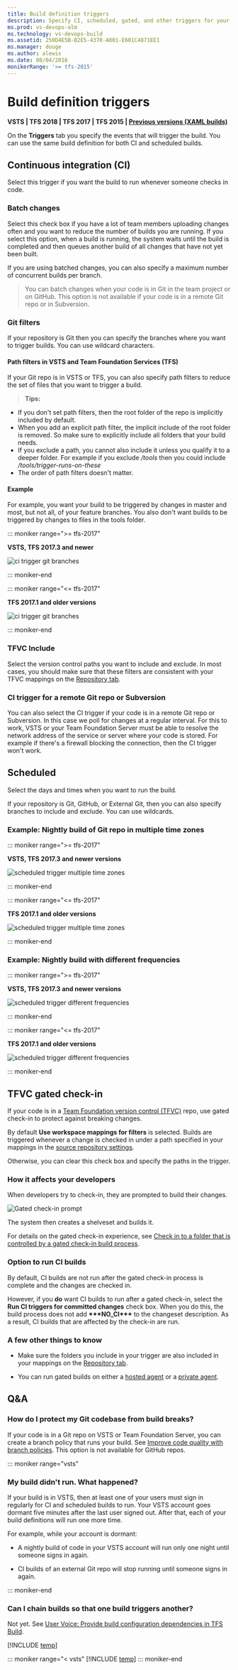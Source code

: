 ```yaml
---
title: Build definition triggers
description: Specify CI, scheduled, gated, and other triggers for your build on VSTS and Team Foundation Server (TFS)
ms.prod: vs-devops-alm
ms.technology: vs-devops-build
ms.assetid: 250D4E5B-B2E5-4370-A801-E601C4871EE1
ms.manager: douge
ms.author: alewis
ms.date: 08/04/2016
monikerRange: '>= tfs-2015'
---
```



# Build definition triggers

**VSTS | TFS 2018 | TFS 2017 | TFS 2015 | [Previous versions (XAML builds)](https://msdn.microsoft.com/library/hh190718%28v=vs.120%29.aspx)**

On the **Triggers** tab you specify the events that will trigger the build. You can use the same build definition for both CI and scheduled builds.

<a name="ci"></a>
## Continuous integration (CI)

Select this trigger if you want the build to run whenever someone checks in code.

### Batch changes

Select this check box if you have a lot of team members uploading changes often and you want to reduce the number of builds you are running. If you select this option, when a build is running, the system waits until the build is completed and then queues another build of all changes that have not yet been built.

If you are using batched changes, you can also specify a maximum number of concurrent builds per branch.

> You can batch changes when your code is in Git in the team project or on GitHub. This option is not available if your code is in a remote Git repo or in Subversion.

### Git filters

If your repository is Git then you can specify the branches where you want to trigger builds. You can use wildcard characters.

#### Path filters in VSTS and Team Foundation Services (TFS)

If your Git repo is in VSTS or TFS, you can also specify path filters to reduce the set of files that you want to trigger a build.

 > **Tips:**
 * If you don't set path filters, then the root folder of the repo is implicitly included by default.
 * When you add an explicit path filter, the implicit include of the root folder is removed. So make sure to explicitly include all folders that your build needs.
 * If you exclude a path, you cannot also include it unless you qualify it to a deeper folder. For example if you exclude _/tools_ then you could include _/tools/trigger-runs-on-these_
 * The order of path filters doesn't matter.

#### Example

For example, you want your build to be triggered by changes in master and most, but not all, of your feature branches. You also don't want builds to be triggered by changes to files in the tools folder.

::: moniker range=">= tfs-2017"

**VSTS, TFS 2017.3 and newer**

![ci trigger git branches](_img/triggers/ci-trigger-git-branches-neweditor.png)

::: moniker-end

::: moniker range="<= tfs-2017"

**TFS 2017.1 and older versions**

![ci trigger git branches](_img/triggers/ci-trigger-git-branches.png)

::: moniker-end

### TFVC Include

Select the version control paths you want to include and exclude. In most cases, you should make sure that these filters are consistent with your TFVC mappings on the [Repository tab](repository.md).


### CI trigger for a remote Git repo or Subversion

You can also select the CI trigger if your code is in a remote Git repo or Subversion. In this case we poll for changes at a regular interval. For this to work, VSTS or your Team Foundation Server must be able to resolve the network address of the service or server where your code is stored. For example if there's a firewall blocking the connection, then the CI trigger won't work.


## Scheduled

Select the days and times when you want to run the build.

If your repository is Git, GitHub, or External Git, then you can also specify branches to include and exclude. You can use wildcards.


### Example: Nightly build of Git repo in multiple time zones

::: moniker range=">= tfs-2017"

**VSTS, TFS 2017.3 and newer versions**

![scheduled trigger multiple time zones](_img/triggers/scheduled-trigger-git-multiple-time-zones-neweditor.png)

::: moniker-end

::: moniker range="<= tfs-2017"

**TFS 2017.1 and older versions**

![scheduled trigger multiple time zones](_img/triggers/scheduled-trigger-git-multiple-time-zones.png)

::: moniker-end

### Example: Nightly build with different frequencies

::: moniker range=">= tfs-2017"

**VSTS, TFS 2017.3 and newer versions**

![scheduled trigger different frequencies](_img/triggers/scheduled-trigger-git-different-frequencies-neweditor.png)

::: moniker-end

::: moniker range="<= tfs-2017"

**TFS 2017.1 and older versions**

![scheduled trigger different frequencies](_img/triggers/scheduled-trigger-git-different-frequencies.png)

::: moniker-end

<h2 id="gated">TFVC gated check-in</h2>

If your code is in a [Team Foundation version control (TFVC)](../../../../tfvc/overview.md) repo, use gated check-in to protect against breaking changes.

By default **Use workspace mappings for filters** is selected. Builds are triggered whenever a change is checked in under a path specified in your mappings in the [source repository settings](repository.md).

Otherwise, you can clear this check box and specify the paths in the trigger.

### How it affects your developers

When developers try to check-in, they are prompted to build their changes.

![Gated check-in prompt](_img/triggers/tfvc-gated-check-in-prompt.png)

The system then creates a shelveset and builds it.

For details on the gated check-in experience, see [Check in to a folder that is controlled by a gated check-in build process](../../../../tfvc/check-folder-controlled-by-gated-check-build-process.md).


### Option to run CI builds

By default, CI builds are not run after the gated check-in process is complete and the changes are checked in.

However, if you **do** want CI builds to run after a gated check-in, select the **Run CI triggers for committed changes** check box. When you do this, the build process does not add **&#42;&#42;&#42;NO_CI&#42;&#42;&#42;** to the changeset description. As a result, CI builds that are affected by the check-in are run.


### A few other things to know

* Make sure the folders you include in your trigger are also included in your mappings on the [Repository tab](repository.md).

* You can run gated builds on either a [hosted agent](../../../concepts/agents/hosted.md) or a [private agent](../../../concepts/agents/agents.md).


## Q&A

<!-- BEGINSECTION class="md-qanda" -->


### How do I protect my Git codebase from build breaks?

If your code is in a Git repo on VSTS or Team Foundation Server, you can create a branch policy that runs your build. See [Improve code quality with branch policies](../../../../git/branch-policies.md). This option is not available for GitHub repos.

::: moniker range="vsts"

### My build didn't run. What happened?

If your build is in VSTS, then at least one of your users must sign in regularly for CI and scheduled builds to run. Your VSTS account goes dormant five minutes after the last user signed out. After that, each of your build definitions will run one more time.

For example, while your account is dormant:

 * A nightly build of code in your VSTS account will run only one night until someone signs in again.

 * CI builds of an external Git repo will stop running until someone signs in again.

::: moniker-end

### Can I chain builds so that one build triggers another?

Not yet. See [User Voice: Provide build configuration dependencies in TFS Build](https://visualstudio.uservoice.com/forums/330519-team-services/suggestions/2165043-provide-build-configuration-dependencies-in-tfs-bu).

[!INCLUDE [temp](../../../_shared/qa-agents.md)]

::: moniker range="< vsts"
[!INCLUDE [temp](../../../_shared/qa-versions.md)]
::: moniker-end

<!-- ENDSECTION -->
